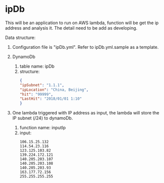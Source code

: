 # ipDb
This will be an application to run on AWS lambda, function will be get the ip address and analysis it.
The detail need to be add as developing.

Data structure:
1. Configuration file is "ipDb.yml". Refer to ipDb.yml.sample as a template.

2. DynamoDb 
    1. table name: ipDb
    2. structure:
        ```json
        {
        "ipSubnet": "1.1.1",
        "ipLocation": "China, Beijing",
        "hit": "99999",
        "LastHit": "2018/01/01 1:10"
        }    
    
        ```

3. One lambda triggered with IP address as input, the lambda will store the IP subnet (/24) to dynamoDb.
    1. function name: inputIp
    2. input:
        ```array
        106.15.25.132
        114.54.23.116
        123.125.103.82
        139.224.172.121
        140.205.203.107
        140.205.203.108
        140.205.203.93
        163.177.72.156
        255.255.255.255
        ```
    


    